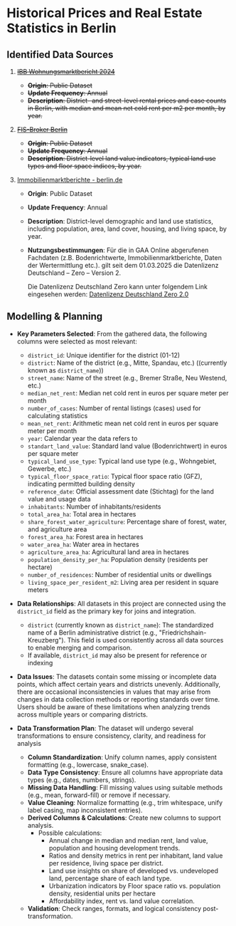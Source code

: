 # Historical Prices and Real Estate Statistics in Berlin

## Identified Data Sources

1. ~~[IBB Wohnungsmarktbericht 2024](https://www.ibb.de/de/ueber-uns/publikationen/wohnungsmarktbericht/2024.html)~~
    - ~~**Origin**: Public Dataset~~
    - ~~**Update Frequency**: Annual~~
    - ~~**Description**: District- and street-level rental prices and case counts in Berlin, with median and mean net cold rent per m2 per month, by year.~~

2. ~~[FIS-Broker Berlin](https://fbinter.stadt-berlin.de/fb/index.jsp)~~
    - ~~**Origin**: Public Dataset~~
    - ~~**Update Frequency**: Annual~~
    - ~~**Description**: District-level land value indicators, typical land use types and floor space indices, by year.~~

3. [Immobilienmarktberichte - berlin.de](https://www.berlin.de/gutachterausschuss/marktinformationen/marktanalyse/artikel.175633.php)
    - **Origin**: Public Dataset
    - **Update Frequency**: Annual
    - **Description**: District-level demographic and land use statistics, including population, area, land cover, housing, and living space, by year.
    - **Nutzungsbestimmungen**:
        Für die in GAA Online abgerufenen Fachdaten (z.B. Bodenrichtwerte, Immobilienmarktberichte, Daten der Wertermittlung etc.). gilt seit dem 01.03.2025 die Datenlizenz Deutschland – Zero – Version 2.

        Die Datenlizenz Deutschland Zero kann unter folgendem Link eingesehen werden:
        [Datenlizenz Deutschland Zero 2.0](https://www.govdata.de/dl-de/zero-2-0)

## Modelling & Planning

- **Key Parameters Selected**: From the gathered data, the following columns were selected as most relevant:
    - `district_id`: Unique identifier for the district (01-12)
    - `district`: Name of the district (e.g., Mitte, Spandau, etc.) ((currently known as `district_name`))
    - `street_name`: Name of the street (e.g., Bremer Straße, Neu Westend, etc.)
    - `median_net_rent`: Median net cold rent in euros per square meter per month
    - `number_of_cases`: Number of rental listings (cases) used for calculating statistics
    - `mean_net_rent`: Arithmetic mean net cold rent in euros per square meter per month
    - `year`: Calendar year the data refers to
    - `standart_land_value`: Standard land value (Bodenrichtwert) in euros per square meter
    - `typical_land_use_type`: Typical land use type (e.g., Wohngebiet, Gewerbe, etc.)
    - `typical_floor_space_ratio`: Typical floor space ratio (GFZ), indicating permitted building density
    - `reference_date`: Official assessment date (Stichtag) for the land value and usage data
    - `inhabitants`: Number of inhabitants/residents
    - `total_area_ha`: Total area in hectares
    - `share_forest_water_agriculture`: Percentage share of forest, water, and agriculture area
    - `forest_area_ha`: Forest area in hectares
    - `water_area_ha`: Water area in hectares
    - `agriculture_area_ha`: Agricultural land area in hectares
    - `population_density_per_ha`: Population density (residents per hectare)
    - `number_of_residences`: Number of residential units or dwellings
    - `living_space_per_resident_m2`: Living area per resident in square meters

- **Data Relationships**: All datasets in this project are connected using the `district_id` field as the primary key for joins and integration.

    - `district` (currently known as `district_name`): The standardized name of a Berlin administrative district (e.g., "Friedrichshain-Kreuzberg"). This field is used consistently across all data sources to enable merging and comparison.
    - If available, `district_id` may also be present for reference or indexing

- **Data Issues**: The datasets contain some missing or incomplete data points, which affect certain years and districts unevenly. Additionally, there are occasional inconsistencies in values that may arise from changes in data collection methods or reporting standards over time. Users should be aware of these limitations when analyzing trends across multiple years or comparing districts.

- **Data Transformation Plan**: The dataset will undergo several transformations to ensure consistency, clarity, and readiness for analysis
    - **Column Standardization**: Unify column names, apply consistent formatting (e.g., lowercase, snake_case).
    - **Data Type Consistency**: Ensure all columns have appropriate data types (e.g., dates, numbers, strings).
    - **Missing Data Handling**: Fill missing values using suitable methods (e.g., mean, forward-fill) or remove if necessary.
    - **Value Cleaning**: Normalize formatting (e.g., trim whitespace, unify label casing, map inconsistent entries).
    - **Derived Columns & Calculations**: Create new columns to support analysis.
        - Possible calculations:
            - Annual change in median and median rent, land value, population and housing development trends.
            - Ratios and density metrics in rent per inhabitant, land value per residence, living space per district.
            - Land use insights on share of developed vs. undeveloped land, percentage share of each land type.
            - Urbanization indicators by Floor space ratio vs. population density, residential units per hectare
            - Affordability index, rent vs. land value correlation.
    - **Validation**: Check ranges, formats, and logical consistency post-transformation.